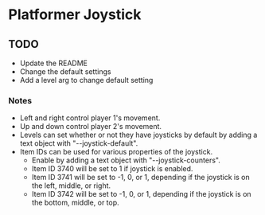 # Platformer Joystick
## TODO

- Update the README
- Change the default settings
- Add a level arg to change default setting

### Notes

- Left and right control player 1's movement.
- Up and down control player 2's movement.
- Levels can set whether or not they have joysticks by default by adding a text object with "--joystick-default".
- Item IDs can be used for various properties of the joystick.
  - Enable by adding a text object with "--joystick-counters".
  - Item ID 3740 will be set to 1 if joystick is enabled.
  - Item ID 3741 will be set to -1, 0, or 1, depending if the joystick is on the left, middle, or right.
  - Item ID 3742 will be set to -1, 0, or 1, depending if the joystick is on the bottom, middle, or top.
